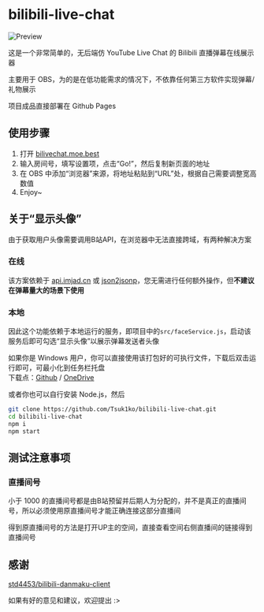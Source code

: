 # bilibili-live-chat

![Preview](https://i.loli.net/2019/02/13/5c638e21ad91a.gif)

这是一个非常简单的，无后端仿 YouTube Live Chat 的 Bilibili 直播弹幕在线展示器

主要用于 OBS，为的是在低功能需求的情况下，不依靠任何第三方软件实现弹幕/礼物展示

项目成品直接部署在 Github Pages

## 使用步骤

1. 打开 [bilivechat.moe.best](https://bilivechat.moe.best/)
2. 输入房间号，填写设置项，点击“Go!”，然后复制新页面的地址
3. 在 OBS 中添加“浏览器”来源，将地址粘贴到“URL”处，根据自己需要调整宽高数值
4. Enjoy~

## 关于“显示头像”

由于获取用户头像需要调用B站API，在浏览器中无法直接跨域，有两种解决方案

### 在线

该方案依赖于 [api.imjad.cn](https://api.imjad.cn/) 或 [json2jsonp](http://json2jsonp.com)，您无需进行任何额外操作，但**不建议在弹幕量大的场景下使用**

### 本地

因此这个功能依赖于本地运行的服务，即项目中的`src/faceService.js`，启动该服务后即可勾选“显示头像”以展示弹幕发送者头像

如果你是 Windows 用户，你可以直接使用该打包好的可执行文件，下载后双击运行即可，可最小化到任务栏托盘  
下载点：[Github](https://github.com/Tsuk1ko/bilibili-live-chat/releases/download/v1.1.1/BilibiliFaceService.exe) / [OneDrive](https://files.lolico.moe/show/my%20project/BilibiliFaceService.exe)

或者你也可以自行安装 Node.js，然后

```bash
git clone https://github.com/Tsuk1ko/bilibili-live-chat.git
cd bilibili-live-chat
npm i
npm start
```

## 测试注意事项

### 直播间号

小于 1000 的直播间号都是由B站预留并后期人为分配的，并不是真正的直播间号，所以必须使用原直播间号才能正确连接这部分直播间

得到原直播间号的方法是打开UP主的空间，直接查看空间右侧直播间的链接得到直播间号

## 感谢

[std4453/bilibili-danmaku-client](https://github.com/std4453/bilibili-danmaku-client)

如果有好的意见和建议，欢迎提出 :>
